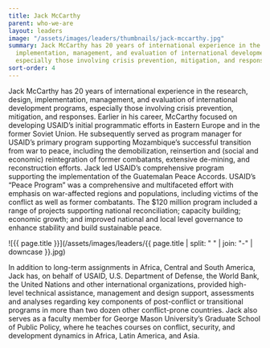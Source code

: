 ```yaml
---
title: Jack McCarthy
parent: who-we-are
layout: leaders
image: "/assets/images/leaders/thumbnails/jack-mccarthy.jpg"
summary: Jack McCarthy has 20 years of international experience in the research, design,
  implementation, management, and evaluation of international development programs,
  especially those involving crisis prevention, mitigation, and responses.
sort-order: 4
---
```


Jack McCarthy has 20 years of international experience in the research, design, implementation, management, and evaluation of international development programs, especially those involving crisis prevention, mitigation, and responses. Earlier in his career, McCarthy focused on developing USAID’s initial programmatic efforts in Eastern Europe and in the former Soviet Union. He subsequently served as program manager for USAID’s primary program supporting Mozambique’s successful transition from war to peace, including the demobilization, reinsertion and (social and economic) reintegration of former combatants, extensive de-mining, and reconstruction efforts. Jack led USAID’s comprehensive program supporting the implementation of the Guatemalan Peace Accords. USAID’s “Peace Program” was a comprehensive and multifaceted effort with emphasis on war-affected regions and populations, including victims of the conflict as well as former combatants. The $120 million program included a range of projects supporting national reconciliation; capacity building; economic growth; and improved national and local level governance to enhance stability and build sustainable peace.

![{{ page.title }}](/assets/images/leaders/{{ page.title | split: " " | join: "-" | downcase }}.jpg)

In addition to long-term assignments in Africa, Central and South America, Jack has, on behalf of USAID, U.S. Department of Defense, the World Bank, the United Nations and other international organizations, provided high-level technical assistance, management and design support, assessments and analyses regarding key components of post-conflict or transitional programs in more than two dozen other conflict-prone countries. Jack also serves as a faculty member for George Mason University’s Graduate School of Public Policy, where he teaches courses on conflict, security, and development dynamics in Africa, Latin America, and Asia.
